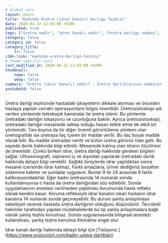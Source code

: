 ```yaml
---
# Global vars
layout: posts
title: "Kadında Üretra (idrar kanalı) Darlığı Teşhisi"
date: 2020-04-22 12:03:00 +0300
published: true
tags: ["üretra nedir", "idrar kanalı nedir", "Üretra darlığı nedeni", "Üretra darlığı belirti", "Üretra darlığı teşhisi", "Üretra darlığı tedavisi" , "kadında üretra darlığı" , "üretra darlığı nedeni", "üretra darlığı ameliyatı" , "üretra darlığı çözüm", "kadında dilatasyon", "üretra darlığı açık ameliyat", "üretra darlığı kapalı ameliyat", "idrar kanalı darlığı", "idrar kanalı darlığı ameliyatı", "kadında idrar kanalı darlığı"]
category: false
category_id: false
category_title:
    tr: false
i18n-link: "kadinda-uretra-darligi-teshisi"
# Theme specific vars
last_modified_at: 2020-04-22 12:03:00 +0300
thumbnail:
    name: false
    webp: false
summary: "Üretra (idrar kanalı) nedir? , Üretra darlıklarının nedenleri, şikayetleri, teşhisi ve tedavisi hakkında detaylı bilgiler makale ve videolar ile sunuluyor. Üretral rekonstrüksiyonun kadın üretroplasti ameliyatı nasıl yapılır?"
youtubeId: false
---
```






Üretra darlığı teşhisinde hastadaki şikayetlerin dikkate alınması ve önceden hastaya yapılan cerrahi operasyonların bilgisi önemlidir. Üretrosistoskopi adı verilen yöntemde teleskopik kameralar ile üretra izlenir. Bu yöntemle üretradaki darlığın lokasyonu ve uzunluğuna bakılır. Ayrıca üretrosistoskopi, üretradaki darlığın mesanede sebep olduğu hasarı tetkik etme de etkili bir yöntemdir. Tanı koyma da bir diğer önemli görüntüleme yöntemi olan üretrografide ise üretraya ilaç içeren bir madde verilir. Bu ilaç boyalı madde olarak bilir. Bu madde üretradan verilir ve bütün üretra görünür hale gelir. Bu sayede darlık hakkında bilgi edinilir. Mesanede kalmış olan idrarın ölçülmesi de önemlidir. Çünkü biriken idrar, üretra darlığı hakkında gereken bilgileri sağlar. Ultrasonografi, vajinanın iç ve dışından yapılarak üretradaki darlık hakkında detaylı bilgi verebilir. Sağlıklı bireylerde idrar yapıldıktan sonra mesane içerisinde idrar kalmaz. Farklı amaçlarla, üriner dediğimiz boşaltım sistemine kateter ve sondalar uygulanır. Bunlar 9 ile 24 arasında 9 farklı kalibrasyondadırlar. Eğer kadın üretrasında 14 numaralı sonda kullanılamıyorsa o hasta da üretra darlığından söz edilebilir. Sonda uygulamasının anestezi verilmeden yapılması durumunda hasta refleks olarak kendini kasar. Koruma refleksiyle idrar kanalını sıkan hastanın idrar kanalına 14 numaralı sonda geçmeyebilir. Bu durum yanlış anlaşılmaya sebebiyet vererek hastada üretra darlığının olduğunu düşündürür. Tecrübeli hekimler tarafından yapılan müdahalelerde bu tip yanlış anlaşılmalara bağlı olarak yanlış teşhis konulmaz. Sonda uygulamasında bölgesel anestezi kullanılması, yanlış teşhis konulma ihtimaline engel olur.


İdrar kanalı darlığı hakkında detaylı bilgi için [Tıklayınız.] (https://www.onoluroloji.com/kadin-uretra-darliklari)
